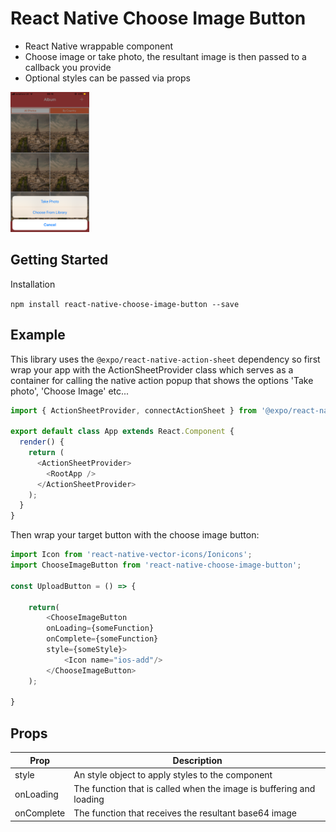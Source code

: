 # React Native Choose Image Button

* React Native wrappable component
* Choose image or take photo, the resultant image is then passed to a callback you provide
* Optional styles can be passed via props

<img width="25%" src="https://github.com/TropicalBastos/react-native-choose-image-button/blob/master/assets/screenshot.png?raw=true" />

## Getting Started

Installation

`npm install react-native-choose-image-button --save`

## Example

This library uses the `@expo/react-native-action-sheet` dependency so first wrap your app with the ActionSheetProvider class which serves as a container for
calling the native action popup that shows the options 'Take photo', 'Choose Image' etc...

```javascript
import { ActionSheetProvider, connectActionSheet } from '@expo/react-native-action-sheet';

export default class App extends React.Component {
  render() {
    return (
      <ActionSheetProvider>
        <RootApp />
      </ActionSheetProvider>
    );
  }
}
```

Then wrap your target button with the choose image button:

```javascript
import Icon from 'react-native-vector-icons/Ionicons';
import ChooseImageButton from 'react-native-choose-image-button';

const UploadButton = () => {

    return(
        <ChooseImageButton
        onLoading={someFunction}
        onComplete={someFunction}
        style={someStyle}>
            <Icon name="ios-add"/>
        </ChooseImageButton>
    );

}
```

## Props

| Prop       | Description                                                           |
|------------|-----------------------------------------------------------------------|
| style      | An style object to apply styles to the component                      |
| onLoading  | The function that is called when the image is buffering and loading   |
| onComplete | The function that receives the resultant base64 image                 |